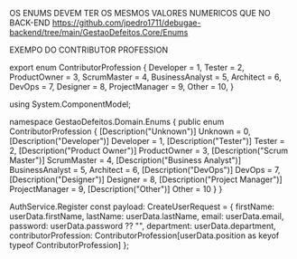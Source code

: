 OS ENUMS DEVEM TER OS MESMOS VALORES NUMERICOS QUE NO BACK-END
https://github.com/jpedro1711/debugae-backend/tree/main/GestaoDefeitos.Core/Enums

EXEMPO DO CONTRIBUTOR PROFESSION

export enum ContributorProfession {
  Developer = 1,
  Tester = 2,
  ProductOwner = 3,
  ScrumMaster = 4,
  BusinessAnalyst = 5,
  Architect = 6,
  DevOps = 7,
  Designer = 8,
  ProjectManager = 9,
  Other = 10,
}

using System.ComponentModel;

namespace GestaoDefeitos.Domain.Enums
{
    public enum ContributorProfession
    {
        [Description("Unknown")]
        Unknown = 0,
        [Description("Developer")]
        Developer = 1,
        [Description("Tester")]
        Tester = 2,
        [Description("Product Owner")]
        ProductOwner = 3,
        [Description("Scrum Master")]
        ScrumMaster = 4,
        [Description("Business Analyst")]
        BusinessAnalyst = 5,
        Architect = 6,
        [Description("DevOps")]
        DevOps = 7,
        [Description("Designer")]
        Designer = 8,
        [Description("Project Manager")]
        ProjectManager = 9,
        [Description("Other")]
        Other = 10
    }
}

AuthService.Register
const payload: CreateUserRequest = {
      firstName: userData.firstName,
      lastName: userData.lastName,
      email: userData.email,
      password: userData.password ?? "",
      department: userData.department,
      contributorProfession: ContributorProfession[userData.position as keyof typeof ContributorProfession]
    };